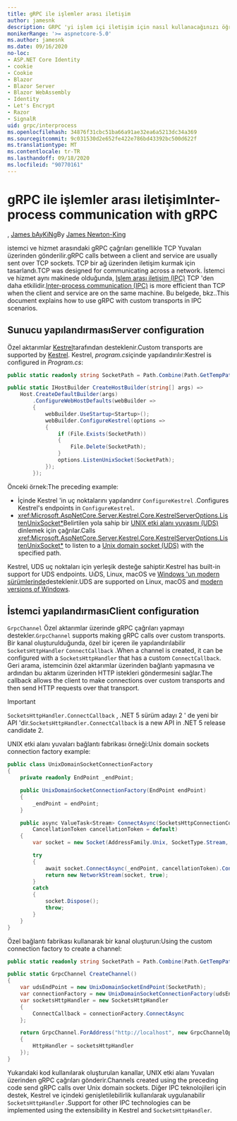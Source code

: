 ```yaml
---
title: gRPC ile işlemler arası iletişim
author: jamesnk
description: GRPC 'yi işlem içi iletişim için nasıl kullanacağınızı öğrenin.
monikerRange: '>= aspnetcore-5.0'
ms.author: jamesnk
ms.date: 09/16/2020
no-loc:
- ASP.NET Core Identity
- cookie
- Cookie
- Blazor
- Blazor Server
- Blazor WebAssembly
- Identity
- Let's Encrypt
- Razor
- SignalR
uid: grpc/interprocess
ms.openlocfilehash: 34876f31cbc51ba66a91ae32ea6a5213dc34a369
ms.sourcegitcommit: 9c031530d2e652fe422e786bd43392bc500d622f
ms.translationtype: MT
ms.contentlocale: tr-TR
ms.lasthandoff: 09/18/2020
ms.locfileid: "90770161"
---
```

# <a name="inter-process-communication-with-grpc"></a><span data-ttu-id="98d7d-103">gRPC ile işlemler arası iletişim</span><span class="sxs-lookup"><span data-stu-id="98d7d-103">Inter-process communication with gRPC</span></span>

<span data-ttu-id="98d7d-104">, [James bAyKiNg](https://twitter.com/jamesnk)</span><span class="sxs-lookup"><span data-stu-id="98d7d-104">By [James Newton-King](https://twitter.com/jamesnk)</span></span>

<span data-ttu-id="98d7d-105">istemci ve hizmet arasındaki gRPC çağrıları genellikle TCP Yuvaları üzerinden gönderilir.</span><span class="sxs-lookup"><span data-stu-id="98d7d-105">gRPC calls between a client and service are usually sent over TCP sockets.</span></span> <span data-ttu-id="98d7d-106">TCP bir ağ üzerinden iletişim kurmak için tasarlandı.</span><span class="sxs-lookup"><span data-stu-id="98d7d-106">TCP was designed for communicating across a network.</span></span> <span data-ttu-id="98d7d-107">İstemci ve hizmet aynı makinede olduğunda, [Işlem arası iletişim (IPC)](https://wikipedia.org/wiki/Inter-process_communication) TCP 'den daha etkilidir.</span><span class="sxs-lookup"><span data-stu-id="98d7d-107">[Inter-process communication (IPC)](https://wikipedia.org/wiki/Inter-process_communication) is more efficient than TCP when the client and service are on the same machine.</span></span> <span data-ttu-id="98d7d-108">Bu belgede, bkz..</span><span class="sxs-lookup"><span data-stu-id="98d7d-108">This document explains how to use gRPC with custom transports in IPC scenarios.</span></span>

## <a name="server-configuration"></a><span data-ttu-id="98d7d-109">Sunucu yapılandırması</span><span class="sxs-lookup"><span data-stu-id="98d7d-109">Server configuration</span></span>

<span data-ttu-id="98d7d-110">Özel aktarımlar [Kestrel](xref:fundamentals/servers/kestrel)tarafından desteklenir.</span><span class="sxs-lookup"><span data-stu-id="98d7d-110">Custom transports are supported by [Kestrel](xref:fundamentals/servers/kestrel).</span></span> <span data-ttu-id="98d7d-111">Kestrel, *program.cs*içinde yapılandırılır:</span><span class="sxs-lookup"><span data-stu-id="98d7d-111">Kestrel is configured in *Program.cs*:</span></span>

```csharp
public static readonly string SocketPath = Path.Combine(Path.GetTempPath(), "socket.tmp");

public static IHostBuilder CreateHostBuilder(string[] args) =>
    Host.CreateDefaultBuilder(args)
        .ConfigureWebHostDefaults(webBuilder =>
        {
            webBuilder.UseStartup<Startup>();
            webBuilder.ConfigureKestrel(options =>
            {
                if (File.Exists(SocketPath))
                {
                    File.Delete(SocketPath);
                }
                options.ListenUnixSocket(SocketPath);
            });
        });
```

<span data-ttu-id="98d7d-112">Önceki örnek:</span><span class="sxs-lookup"><span data-stu-id="98d7d-112">The preceding example:</span></span>

* <span data-ttu-id="98d7d-113">İçinde Kestrel 'in uç noktalarını yapılandırır `ConfigureKestrel` .</span><span class="sxs-lookup"><span data-stu-id="98d7d-113">Configures Kestrel's endpoints in `ConfigureKestrel`.</span></span>
* <span data-ttu-id="98d7d-114"><xref:Microsoft.AspNetCore.Server.Kestrel.Core.KestrelServerOptions.ListenUnixSocket*>Belirtilen yola sahip bir [UNIX etki alanı yuvasını (UDS)](https://wikipedia.org/wiki/Unix_domain_socket) dinlemek için çağrılar.</span><span class="sxs-lookup"><span data-stu-id="98d7d-114">Calls <xref:Microsoft.AspNetCore.Server.Kestrel.Core.KestrelServerOptions.ListenUnixSocket*> to listen to a [Unix domain socket (UDS)](https://wikipedia.org/wiki/Unix_domain_socket) with the specified path.</span></span>

<span data-ttu-id="98d7d-115">Kestrel, UDS uç noktaları için yerleşik desteğe sahiptir.</span><span class="sxs-lookup"><span data-stu-id="98d7d-115">Kestrel has built-in support for UDS endpoints.</span></span> <span data-ttu-id="98d7d-116">UıDS, Linux, macOS ve [Windows 'un modern sürümlerinde](https://devblogs.microsoft.com/commandline/af_unix-comes-to-windows/)desteklenir.</span><span class="sxs-lookup"><span data-stu-id="98d7d-116">UDS are supported on Linux, macOS and [modern versions of Windows](https://devblogs.microsoft.com/commandline/af_unix-comes-to-windows/).</span></span>

## <a name="client-configuration"></a><span data-ttu-id="98d7d-117">İstemci yapılandırması</span><span class="sxs-lookup"><span data-stu-id="98d7d-117">Client configuration</span></span>

<span data-ttu-id="98d7d-118">`GrpcChannel` Özel aktarımlar üzerinde gRPC çağrıları yapmayı destekler.</span><span class="sxs-lookup"><span data-stu-id="98d7d-118">`GrpcChannel` supports making gRPC calls over custom transports.</span></span> <span data-ttu-id="98d7d-119">Bir kanal oluşturulduğunda, özel bir içeren ile yapılandırılabilir `SocketsHttpHandler` `ConnectCallback` .</span><span class="sxs-lookup"><span data-stu-id="98d7d-119">When a channel is created, it can be configured with a `SocketsHttpHandler` that has a custom `ConnectCallback`.</span></span> <span data-ttu-id="98d7d-120">Geri arama, istemcinin özel aktarımlar üzerinden bağlantı yapmasına ve ardından bu aktarım üzerinden HTTP istekleri göndermesini sağlar.</span><span class="sxs-lookup"><span data-stu-id="98d7d-120">The callback allows the client to make connections over custom transports and then send HTTP requests over that transport.</span></span>

> [!IMPORTANT]
> <span data-ttu-id="98d7d-121">`SocketsHttpHandler.ConnectCallback` , .NET 5 sürüm adayı 2 ' de yeni bir API 'dir.</span><span class="sxs-lookup"><span data-stu-id="98d7d-121">`SocketsHttpHandler.ConnectCallback` is a new API in .NET 5 release candidate 2.</span></span>

<span data-ttu-id="98d7d-122">UNIX etki alanı yuvaları bağlantı fabrikası örneği:</span><span class="sxs-lookup"><span data-stu-id="98d7d-122">Unix domain sockets connection factory example:</span></span>

```csharp
public class UnixDomainSocketConnectionFactory
{
    private readonly EndPoint _endPoint;

    public UnixDomainSocketConnectionFactory(EndPoint endPoint)
    {
        _endPoint = endPoint;
    }

    public async ValueTask<Stream> ConnectAsync(SocketsHttpConnectionContext _,
        CancellationToken cancellationToken = default)
    {
        var socket = new Socket(AddressFamily.Unix, SocketType.Stream, ProtocolType.Unspecified);

        try
        {
            await socket.ConnectAsync(_endPoint, cancellationToken).ConfigureAwait(false);
            return new NetworkStream(socket, true);
        }
        catch
        {
            socket.Dispose();
            throw;
        }
    }
}
```

<span data-ttu-id="98d7d-123">Özel bağlantı fabrikası kullanarak bir kanal oluşturun:</span><span class="sxs-lookup"><span data-stu-id="98d7d-123">Using the custom connection factory to create a channel:</span></span>

```csharp
public static readonly string SocketPath = Path.Combine(Path.GetTempPath(), "socket.tmp");

public static GrpcChannel CreateChannel()
{
    var udsEndPoint = new UnixDomainSocketEndPoint(SocketPath);
    var connectionFactory = new UnixDomainSocketConnectionFactory(udsEndPoint);
    var socketsHttpHandler = new SocketsHttpHandler
    {
        ConnectCallback = connectionFactory.ConnectAsync
    };

    return GrpcChannel.ForAddress("http://localhost", new GrpcChannelOptions
    {
        HttpHandler = socketsHttpHandler
    });
}
```

<span data-ttu-id="98d7d-124">Yukarıdaki kod kullanılarak oluşturulan kanallar, UNIX etki alanı Yuvaları üzerinden gRPC çağrıları gönderir.</span><span class="sxs-lookup"><span data-stu-id="98d7d-124">Channels created using the preceding code send gRPC calls over Unix domain sockets.</span></span> <span data-ttu-id="98d7d-125">Diğer IPC teknolojileri için destek, Kestrel ve içindeki genişletilebilirlik kullanılarak uygulanabilir `SocketsHttpHandler` .</span><span class="sxs-lookup"><span data-stu-id="98d7d-125">Support for other IPC technologies can be implemented using the extensibility in Kestrel and `SocketsHttpHandler`.</span></span>
